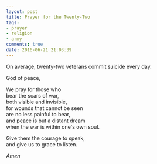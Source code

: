 ```yaml
---
layout: post
title: Prayer for the Twenty-Two
tags:
- prayer
- religion
- army
comments: true
date: 2016-06-21 21:03:39
---
```


On average, twenty-two veterans commit suicide every day.

God of peace,

We pray for those who   
bear the scars of war,  
both visible and invisible,  
for wounds that cannot be seen  
are no less painful to bear,  
and peace is but a distant dream  
when the war is within one's own soul.

Give them the courage to speak,  
and give us to grace to listen.

*Amen*
